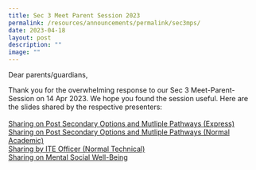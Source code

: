 ```yaml
---
title: Sec 3 Meet Parent Session 2023
permalink: /resources/announcements/permalink/sec3mps/
date: 2023-04-18
layout: post
description: ""
image: ""
---
```

Dear parents/guardians,

Thank you for the overwhelming response to our Sec 3 Meet-Parent-Session on 14 Apr 2023. We hope you found the session useful. Here are the slides shared by the respective presenters:
<br>
<br>
[Sharing on Post Secondary Options and Mutliple Pathways (Express)](/files/sharing%20on%20post%20secondary%20options%20and%20mutliple%20pathways%20(express).pdf)
<br>
[Sharing on Post Secondary Options and Mutliple Pathways (Normal Academic)](/files/sharing%20on%20post%20secondary%20options%20and%20mutliple%20pathways%20(normal%20academic).pdf)
<br>
[Sharing by ITE Officer (Normal Technical)](/files/sharing%20by%20ite%20officer%20(normal%20technical).pdf)
<br>
[Sharing on Mental  Social Well-Being ](/files/sharing%20on%20mental%20%20social%20well-being%20.pdf)
<br>

